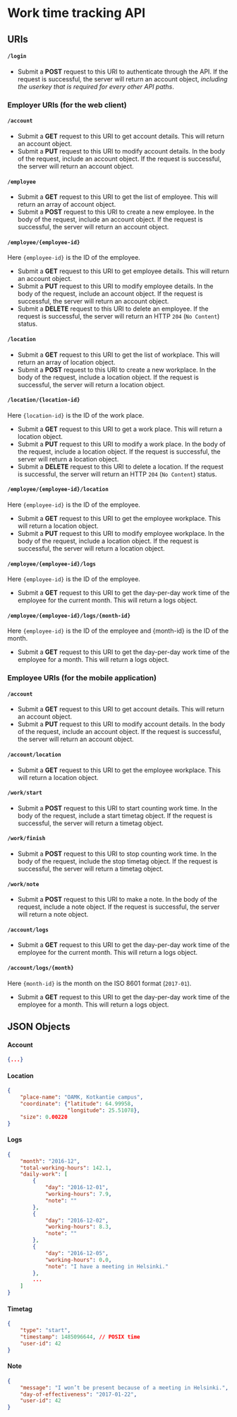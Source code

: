 # Work time tracking API

## URIs

#### `/login`

* Submit a **POST** request to this URI to authenticate through the API. If the request is successful, the server will return an account object, *including the userkey that is required for every other API paths*.

### Employer URIs (for the web client)

#### `/account`

* Submit a **GET** request to this URI to get account details. This will return an account object.
* Submit a **PUT** request to this URI to modify account details. In the body of the request, include an account object. If the request is successful, the server will return an account object.

#### `/employee`

* Submit a **GET** request to this URI to get the list of employee. This will return an array of account object.
* Submit a **POST** request to this URI to create a new employee. In the body of the request, include an account object. If the request is successful, the server will return an account object.

#### `/employee/{employee-id}`

Here `{employee-id}` is the ID of the employee.
* Submit a **GET** request to this URI to get employee details. This will return an account object.
* Submit a **PUT** request to this URI to modify employee details. In the body of the request, include an account object. If the request is successful, the server will return an account object.
* Submit a **DELETE** request to this URI to delete an employee. If the request is successful, the server will return an HTTP `204` (`No Content`) status.

#### `/location`

* Submit a **GET** request to this URI to get the list of workplace. This will return an array of location object.
* Submit a **POST** request to this URI to create a new workplace. In the body of the request, include a location object. If the request is successful, the server will return a location object.

#### `/location/{location-id}`

Here `{location-id}` is the ID of the work place.
* Submit a **GET** request to this URI to get a work place. This will return a location object.
* Submit a **PUT** request to this URI to modify a work place. In the body of the request, include a location object. If the request is successful, the server will return a location object.
* Submit a **DELETE** request to this URI to delete a location. If the request is successful, the server will return an HTTP `204` (`No Content`) status.

#### `/employee/{employee-id}/location`

Here `{employee-id}` is the ID of the employee.
* Submit a **GET** request to this URI to get the employee workplace. This will return a location object.
* Submit a **PUT** request to this URI to modify employee workplace. In the body of the request, include a location object. If the request is successful, the server will return a location object.

#### `/employee/{employee-id}/logs`

Here `{employee-id}` is the ID of the employee.
* Submit a **GET** request to this URI to get the day-per-day work time of the employee for the current month. This will return a logs object.

#### `/employee/{employee-id}/logs/{month-id}`

Here `{employee-id}` is the ID of the employee and {month-id} is the ID of the month.
* Submit a **GET** request to this URI to get the day-per-day work time of the employee for a month. This will return a logs object.

### Employee URIs (for the mobile application)

#### `/account`

* Submit a **GET** request to this URI to get account details. This will return an account object.
* Submit a **PUT** request to this URI to modify account details. In the body of the request, include an account object. If the request is successful, the server will return an account object.

#### `/account/location`

* Submit a **GET** request to this URI to get the employee workplace. This will return a location object.

#### `/work/start`

* Submit a **POST** request to this URI to start counting work time. In the body of the request, include a start timetag object. If the request is successful, the server will return a timetag object.

#### `/work/finish`

* Submit a **POST** request to this URI to stop counting work time. In the body of the request, include the stop timetag object. If the request is successful, the server will return a timetag object.

#### `/work/note`

* Submit a **POST** request to this URI to make a note. In the body of the request, include a note object. If the request is successful, the server will return a note object.

#### `/account/logs`

* Submit a **GET** request to this URI to get the day-per-day work time of the employee for the current month. This will return a logs object.

#### `/account/logs/{month}`

Here `{month-id}` is the month on the ISO 8601 format (`2017-01`).
* Submit a **GET** request to this URI to get the day-per-day work time of the employee for a month. This will return a logs object.

## JSON Objects

#### Account

```json
{...}
```

#### Location

```json
{
    "place-name": "OAMK, Kotkantie campus",
    "coordinate": {"latitude": 64.99958,
                   "longitude": 25.51078},
    "size": 0.00220
}
```

#### Logs

```json
{
    "month": "2016-12",
    "total-working-hours": 142.1,
    "daily-work": [
        {
            "day": "2016-12-01",
            "working-hours": 7.9,
            "note": ""
        },
        {
            "day": "2016-12-02",
            "working-hours": 8.3,
            "note": ""
        },
        {
            "day": "2016-12-05",
            "working-hours": 0.0,
            "note": "I have a meeting in Helsinki."
        },
        ...
    ]
}
```

#### Timetag

```json
{
    "type": "start",
    "timestamp": 1485096644, // POSIX time
    "user-id": 42
}
```

#### Note

```json
{
    "message": "I won’t be present because of a meeting in Helsinki.",
    "day-of-effectiveness": "2017-01-22",
    "user-id": 42
}
```
